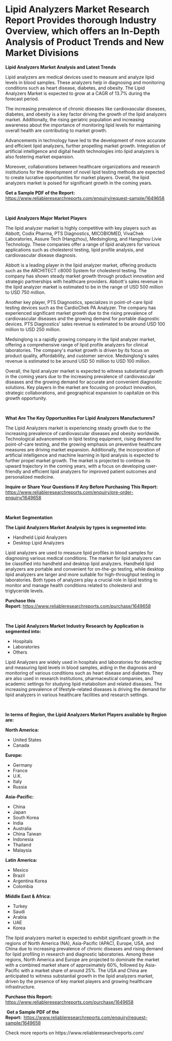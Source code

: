<p><h1>Lipid Analyzers Market Research Report Provides thorough Industry Overview, which offers an In-Depth Analysis of Product Trends and New Market Divisions</h1></p><p><strong>Lipid Analyzers Market Analysis and Latest Trends</strong></p>
<p><p>Lipid analyzers are medical devices used to measure and analyze lipid levels in blood samples. These analyzers help in diagnosing and monitoring conditions such as heart disease, diabetes, and obesity. The Lipid Analyzers Market is expected to grow at a CAGR of 13.7% during the forecast period. </p><p>The increasing prevalence of chronic diseases like cardiovascular diseases, diabetes, and obesity is a key factor driving the growth of the lipid analyzers market. Additionally, the rising geriatric population and increasing awareness about the importance of monitoring lipid levels for maintaining overall health are contributing to market growth.</p><p>Advancements in technology have led to the development of more accurate and efficient lipid analyzers, further propelling market growth. Integration of artificial intelligence and digital health technologies into lipid analyzers is also fostering market expansion.</p><p>Moreover, collaborations between healthcare organizations and research institutions for the development of novel lipid testing methods are expected to create lucrative opportunities for market players. Overall, the lipid analyzers market is poised for significant growth in the coming years.</p></p>
<p><strong>Get a Sample PDF of the Report:&nbsp;</strong> <a href="https://www.reliableresearchreports.com/enquiry/request-sample/1649658">https://www.reliableresearchreports.com/enquiry/request-sample/1649658</a></p>
<p>&nbsp;</p>
<p><strong>Lipid Analyzers Major Market Players</strong></p>
<p><p>The lipid analyzer market is highly competitive with key players such as Abbott, Codix Pharma, PTS Diagnostics, MICOBIOMED, VivaChek Laboratories, Assure Tech (Hangzhou), Medsinglong, and Hangzhou Livie Technology. These companies offer a range of lipid analyzers for various applications such as cholesterol testing, lipid profile analysis, and cardiovascular disease diagnosis.</p><p>Abbott is a leading player in the lipid analyzer market, offering products such as the ARCHITECT c8000 System for cholesterol testing. The company has shown steady market growth through product innovation and strategic partnerships with healthcare providers. Abbott's sales revenue in the lipid analyzer market is estimated to be in the range of USD 500 million to USD 750 million.</p><p>Another key player, PTS Diagnostics, specializes in point-of-care lipid testing devices such as the CardioChek PA Analyzer. The company has experienced significant market growth due to the rising prevalence of cardiovascular diseases and the growing demand for portable diagnostic devices. PTS Diagnostics' sales revenue is estimated to be around USD 100 million to USD 250 million.</p><p>Medsinglong is a rapidly growing company in the lipid analyzer market, offering a comprehensive range of lipid profile analyzers for clinical laboratories. The company's market growth is driven by its focus on product quality, affordability, and customer service. Medsinglong's sales revenue is estimated to be around USD 50 million to USD 100 million.</p><p>Overall, the lipid analyzer market is expected to witness substantial growth in the coming years due to the increasing prevalence of cardiovascular diseases and the growing demand for accurate and convenient diagnostic solutions. Key players in the market are focusing on product innovation, strategic collaborations, and geographical expansion to capitalize on this growth opportunity.</p></p>
<p>&nbsp;</p>
<p><strong>What Are The Key Opportunities For Lipid Analyzers Manufacturers?</strong></p>
<p><p>The Lipid Analyzers market is experiencing steady growth due to the increasing prevalence of cardiovascular diseases and obesity worldwide. Technological advancements in lipid testing equipment, rising demand for point-of-care testing, and the growing emphasis on preventive healthcare measures are driving market expansion. Additionally, the incorporation of artificial intelligence and machine learning in lipid analysis is expected to further propel market growth. The market is projected to continue its upward trajectory in the coming years, with a focus on developing user-friendly and efficient lipid analyzers for improved patient outcomes and personalized medicine.</p></p>
<p><strong>Inquire or Share Your Questions If Any Before Purchasing This Report:</strong> <a href="https://www.reliableresearchreports.com/enquiry/pre-order-enquiry/1649658">https://www.reliableresearchreports.com/enquiry/pre-order-enquiry/1649658</a></p>
<p>&nbsp;</p>
<p><strong>Market Segmentation</strong></p>
<p><strong>The Lipid Analyzers Market Analysis by types is segmented into:</strong></p>
<p><ul><li>Handheld Lipid Analyzers</li><li>Desktop Lipid Analyzers</li></ul></p>
<p><p>Lipid analyzers are used to measure lipid profiles in blood samples for diagnosing various medical conditions. The market for lipid analyzers can be classified into handheld and desktop lipid analyzers. Handheld lipid analyzers are portable and convenient for on-the-go testing, while desktop lipid analyzers are larger and more suitable for high-throughput testing in laboratories. Both types of analyzers play a crucial role in lipid testing to monitor and manage health conditions related to cholesterol and triglyceride levels.</p></p>
<p><strong>Purchase this Report:&nbsp;</strong><a href="https://www.reliableresearchreports.com/purchase/1649658">https://www.reliableresearchreports.com/purchase/1649658</a></p>
<p>&nbsp;</p>
<p><strong>The Lipid Analyzers Market Industry Research by Application is segmented into:</strong></p>
<p><ul><li>Hospitals</li><li>Laboratories</li><li>Others</li></ul></p>
<p><p>Lipid Analyzers are widely used in hospitals and laboratories for detecting and measuring lipid levels in blood samples, aiding in the diagnosis and monitoring of various conditions such as heart disease and diabetes. They are also used in research institutions, pharmaceutical companies, and academic settings for studying lipid metabolism and related diseases. The increasing prevalence of lifestyle-related diseases is driving the demand for lipid analyzers in various healthcare facilities and research settings.</p></p>
<p>&nbsp;</p>
<p><strong>In terms of Region, the Lipid Analyzers Market Players available by Region are:</strong></p>
<p>
    <p> <strong> North America: </strong>
        <ul>
            <li>United States</li>
            <li>Canada</li>
        </ul>
        </p> 
    <p> <strong> Europe: </strong>
        <ul>
            <li>Germany</li>
            <li>France</li>
            <li>U.K.</li>
            <li>Italy</li>
            <li>Russia</li>
        </ul>
        </p> 
    <p> <strong> Asia-Pacific: </strong>
        <ul>
            <li>China</li>
            <li>Japan</li>
            <li>South Korea</li>
            <li>India</li>
            <li>Australia</li>
            <li>China Taiwan</li>
            <li>Indonesia</li>
            <li>Thailand</li>
            <li>Malaysia</li>
        </ul>
        </p> 
    <p> <strong> Latin America: </strong>
        <ul>
            <li>Mexico</li>
            <li>Brazil</li>
            <li>Argentina Korea</li>
            <li>Colombia</li>
        </ul>
        </p> 
    <p> <strong> Middle East & Africa: </strong>
        <ul>
            <li>Turkey</li>
            <li>Saudi</li>
            <li>Arabia</li>
            <li>UAE</li>
            <li>Korea</li>
        </ul>
    </p>
    </p>
<p><p>The lipid analyzers market is expected to exhibit significant growth in the regions of North America (NA), Asia-Pacific (APAC), Europe, USA, and China due to increasing prevalence of chronic diseases and rising demand for lipid profiling in research and diagnostic laboratories. Among these regions, North America and Europe are projected to dominate the market with a combined market share of approximately 60%, followed by Asia-Pacific with a market share of around 25%. The USA and China are anticipated to witness substantial growth in the lipid analyzers market, driven by the presence of key market players and growing healthcare infrastructure.</p></p>
<p><strong>Purchase this Report: </strong><a href="https://www.reliableresearchreports.com/purchase/1649658">https://www.reliableresearchreports.com/purchase/1649658</a></p>
<p>&nbsp;<strong>Get a Sample PDF of the Report:&nbsp;&nbsp;</strong><a href="https://www.reliableresearchreports.com/enquiry/request-sample/1649658">https://www.reliableresearchreports.com/enquiry/request-sample/1649658</a></p>
<p><strong></strong></p>
<p>Check more reports on https://www.reliableresearchreports.com/</p>
